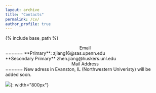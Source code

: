 ```yaml
---
layout: archive
title: "Contacts"
permalink: /cv/
author_profile: true
---
```


{% include base_path %}

<center>Email</center>
======
**Primary**: zjiang16@sas.upenn.edu
<br/> 
**Secondary Primary** zhen.jiang@huskers.unl.edu 

<center>Mail Address</center>
======
New adress in Evanston, IL (Northwestern Univeristy) will be added soon. 

<br/>

![]({{site.baseurl}}/images/Chicago.png){: width="800px"}


